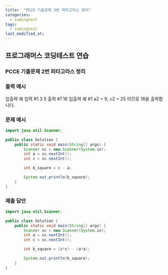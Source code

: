 ```yaml
---
title:  "PCCE 기출문제 2번 피타고라스 정리"
categories:
  - codingtest
tags:
  - codingtest
last_modified_at:
---
```


## 프로그래머스 코딩테스트 연습

### PCCE 기출문제 2번 피타고라스 정리

### 출력 예시
입출력 예
입력 #1
3
5
출력 #1
16
입출력 예 #1
a2 = 9, c2 = 25 이므로 16을 출력합니다. 

### 문제 예시
```java
import java.util.Scanner;

public class Solution {
    public static void main(String[] args) {
        Scanner sc = new Scanner(System.in);
        int a = sc.nextInt();
        int c = sc.nextInt();

        int b_square = c - a;

        System.out.println(b_square);
    }
}
```

### 제출 답안
```java
import java.util.Scanner;

public class Solution {
    public static void main(String[] args) {
        Scanner sc = new Scanner(System.in);
        int a = sc.nextInt();
        int c = sc.nextInt();

        int b_square = (c*c) - (a*a);

        System.out.println(b_square);
    }
}
```